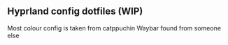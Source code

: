 ## Hyprland config dotfiles (WIP)
Most colour config is taken from catppuchin
Waybar found from someone else
